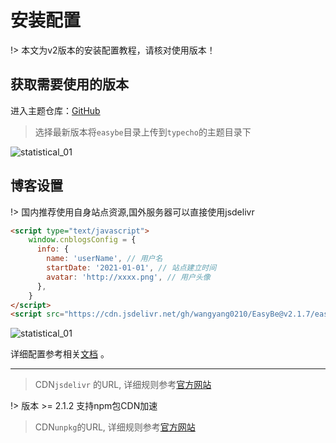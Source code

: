 # 安装配置

!> 本文为v2版本的安装配置教程，请核对使用版本！


## 获取需要使用的版本
进入主题仓库：[GitHub](https://github.com/wangyang0210/EasyBe)

> 选择最新版本将`easybe`目录上传到`typecho`的主题目录下

![statistical_01](https://cdn.jsdelivr.net/gh/wangyang0210/pic/imgs/install_01.gif)


## 博客设置

!> 国内推荐使用自身站点资源,国外服务器可以直接使用jsdelivr

```html
<script type="text/javascript">
    window.cnblogsConfig = {
      info: {
        name: 'userName', // 用户名
        startDate: '2021-01-01', // 站点建立时间
        avatar: 'http://xxxx.png', // 用户头像
      },
    }
</script>
<script src="https://cdn.jsdelivr.net/gh/wangyang0210/EasyBe@v2.1.7/easybe/simple-memory.js" defer></script>
```

![statistical_01](https://cdn.jsdelivr.net/gh/wangyang0210/pic/imgs/install_02.jpg)

详细配置参考相关[文档](https://wangyang0210.github.io/EasyBe/v2/#/Docs/Customization/config) 。


--------

> CDN`jsdelivr` 的URL, 详细规则参考[官方网站](https://www.jsdelivr.com/) <br />

!> 版本 >= 2.1.2 支持npm包CDN加速

> CDN`unpkg`的URL, 详细规则参考[官方网站](https://www.unpkg.com/)
